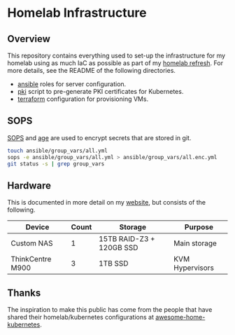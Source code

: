# Homelab Infrastructure

## Overview

This repository contains everything used to set-up the infrastructure for my homelab using as much IaC as possible as part of my [homelab refresh](https://alexgardner.id.au/blog/home-lab-refresh/). For more details, see the README of the following directories.

- [ansible](ansible) roles for server configuration.
- [pki](pki) script to pre-generate PKI certificates for Kubernetes.
- [terraform](terraform) configuration for provisioning VMs.

## SOPS

[SOPS](https://github.com/mozilla/sops) and [age](https://github.com/FiloSottile/age) are used to encrypt secrets that are stored in git.

```bash
touch ansible/group_vars/all.yml
sops -e ansible/group_vars/all.yml > ansible/group_vars/all.enc.yml
git status -s | grep group_vars
````

## Hardware
This is documented in more detail on my [website](https://alexgardner.id.au/homelab/), but consists of the following.

| Device           | Count | Storage                  | Purpose         |
|------------------|-------|--------------------------|-----------------|
| Custom NAS       | 1     | 15TB RAID-Z3 + 120GB SSD | Main storage    |
| ThinkCentre M900 | 3     | 1TB SSD                  | KVM Hypervisors |

## Thanks

The inspiration to make this public has come from the people that have shared their homelab/kubernetes configurations at [awesome-home-kubernetes](https://github.com/k8s-at-home/awesome-home-kubernetes).
